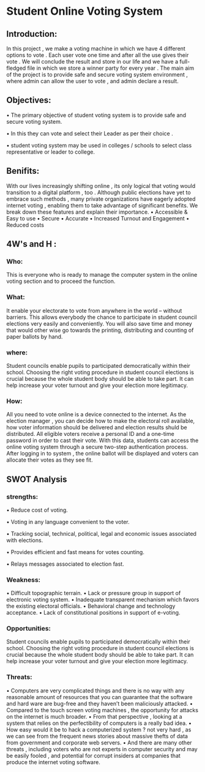 
# Student Online Voting System

## Introduction:
    


In this project , we make a voting machine in which we have 4 different options to vote . Each user vote one time and after all the use gives their vote .
	We will conclude the result and store in our life and we have a full-fledged file in which we store a winner party for every year .
	The main aim of the project is to provide safe and secure voting system environment , where admin can allow the user to vote , and admin declare a result.
## Objectives:


•	The primary objective of student voting system is to provide safe and secure voting system.

•	In this they can vote and select their Leader as per their choice . 

•	student voting system may be used in colleges / schools to select class representative or leader to college.

## Benifits:

With our lives increasingly shifting online , its only logical that voting would transition to a digital platform , too . Although public elections have yet to embrace such methods , many private organizations have eagerly adopted internet voting , enabling them to take advantage of significant benefits. We break down these features and explain their importance.
•	Accessible & Easy to use
•	Secure
•	Accurate
•	Increased Turnout and Engagement
•	Reduced costs

## 4W's and H :

### Who:
This is everyone who is ready to manage the computer system in the online voting section and to proceed the function.

### What:
It enable your electorate to vote from anywhere in the world – without barriers. This allows everybody the chance to participate in student council elections very easily and conveniently. You will also save time and money that would other wise go towards the printing, distributing and counting of paper ballots by hand.

### where:
Student councils enable pupils to participated democratically within their school. Choosing the right voting procedure in student council elections is crucial because the whole student body should be able to take part. It can help increase your voter turnout and give your election more legitimacy.


### How:
All you need to vote online is a device connected to the internet. As the election manager , you can decide how to make the electoral roll available, how voter information should be delivered and election results shuld be distributed.
	All eligible voters receive a personal ID and a one-time password in order to cast their vote. With this data, students can access the online voting system through a secure two-step authentication process. After logging in to system , the online ballot will be displayed and voters can allocate their votes as they see fit.

## SWOT Analysis
### strengths:

•	Reduce cost of voting.

•	Voting in any language convenient to the voter.

•	Tracking social, technical, political, legal and economic issues associated with elections.

•	Provides efficient and fast means for votes counting.

•	Relays messages associated to election fast.

### Weakness:
•	Difficult topographic terrain.
•	Lack or pressure group in support of electronic voting system.
•	Inadequate transparent mechanism which favors the existing electoral officials.
•	Behavioral change and technology acceptance.
•	Lack of constitutional positions in support of e-voting.

### Opportunities:
Student councils enable pupils to participated democratically within their school. Choosing the right voting procedure in student council elections is crucial because the whole student body should be able to take part. It can help increase your voter turnout and give your election more legitimacy.

### Threats:
•	Computers are very complicated things and there is no way with any reasonable amount of resources that you can guarantee that the software and hard ware are bug-free and they haven’t been maliciously attacked.
•	Compared to the touch screen voting machines , the opportunity for attacks on the internet is much broader.
•	From that perspective , looking at a system that relies on the perfectibility of computers is a really bad idea.
•	How easy would it be to hack a computerized system ? not very hard , as we can see from the frequent news stories about massive thefts of data from government and corporate web servers.
•	And there are many other threats , including voters who are not experts in computer security and may be easily fooled , and potential for corrupt insiders at companies that produce the internet voting software.
## 
